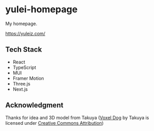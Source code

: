 # yulei-homepage

My homepage.

https://yuleiz.com/

## Tech Stack

- React
- TypeScript
- MUI
- Framer Motion
- Three.js
- Next.js

## Acknowledgment

Thanks for idea and 3D model from Takuya ([Voxel Dog](https://skfb.ly/6W9QU) by Takuya is licensed under [Creative Commons Attribution](http://creativecommons.org/licenses/by/4.0/))
